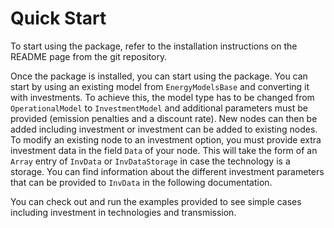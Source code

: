 # Quick Start

To start using the package, refer to the installation instructions on the README page from the git repository.  

Once the package is installed, you can start using the package. You can start by using an existing model from `EnergyModelsBase` and converting it with investments.
To achieve this, the model type has to be changed from `OperationalModel` to `InvestmentModel` and additional parameters must be provided (emission penalties and a discount rate).
New nodes can then be added including investment or investment can be added to existing nodes. To modify an existing node to an investment option, you must provide extra investment data in the field `Data` of your node. This will take the form of an `Array` entry of `InvData` or `InvDataStorage` in case the technology is a storage.
You can find information about the different investment parameters that can be provided to `InvData` in the following documentation.

You can check out and run the examples provided to see simple cases including investment in technologies and transmission.

